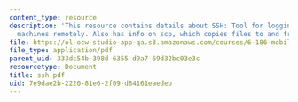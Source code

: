 ```yaml
---
content_type: resource
description: 'This resource contains details about SSH: Tool for logging into other
  machines remotely. Also has info on scp, which copies files to and from other machines.'
file: https://ol-ocw-studio-app-qa.s3.amazonaws.com/courses/6-186-mobile-autonomous-systems-laboratory-january-iap-2005/7e9dae2b222081e62f09d84161eaedeb_ssh.pdf
file_type: application/pdf
parent_uid: 333dc54b-398d-6355-d9a7-69d32bc03e3c
resourcetype: Document
title: ssh.pdf
uid: 7e9dae2b-2220-81e6-2f09-d84161eaedeb
---
```

